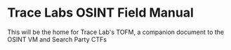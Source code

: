 # Trace Labs OSINT Field Manual

This will be the home for Trace Lab's TOFM, a companion document to the OSINT VM and Search Party CTFs
